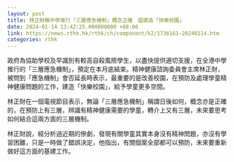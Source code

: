 ```yaml
---
layout: post
title: 林正財稱中學推行「三層應急機制」概念正確　倡建造「快樂校園」
date: 2024-01-14 13:42:25.000000000 +08:00
link: https://news.rthk.hk/rthk/ch/component/k2/1736161-20240114.htm
categories: rthk
---
```


政府為協助學校及早識別有較高自殺風險學生，以盡快提供適切支援，在全港中學推行的「三層應急機制」，預定在本月底結束。精神健康諮詢委員會主席林正財，被問到「應急機制」會否延長時表示，最重要的是改善校園，在預防及處理學童精神健康問題的工作，建造「快樂校園」，給予學童更多空間。

林正財在一個電視節目表示，無論「三層應急機制」稱謂日後如何，概念亦是正確的，在預防上有三層，辨識有精神健康需要的學童，轉介上又有三層，未來要思考如何結合這兩方面的三層機制。

林正財說，經分析過近期的慘劇，發現有關學童其實本身沒有精神問題，亦沒有學習困難，只是一時做了錯誤決定，他指出，有關個案全部都可以預防，未來要重新做好這方面的基建工作。
